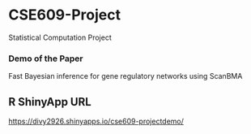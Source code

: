 # CSE609-Project
Statistical Computation Project 

### Demo of the Paper
Fast Bayesian inference for gene regulatory networks using ScanBMA

## R ShinyApp URL
https://divy2926.shinyapps.io/cse609-projectdemo/

